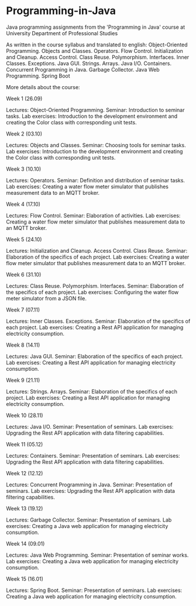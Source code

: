 # Programming-in-Java
Java programming assignments from the 'Programming in Java' course at University Department of Professional Studies 

As written in the course syllabus and translated to english: Object-Oriented Programming. Objects and Classes. Operators. Flow Control. Initialization and Cleanup. Access Control. Class Reuse. Polymorphism. Interfaces. Inner Classes. Exceptions. Java GUI. Strings. Arrays. Java I/O. Containers. Concurrent Programming in Java. Garbage Collector. Java Web Programming. Spring Boot

More details about the course:

Week 1 (26.09)

Lectures: Object-Oriented Programming.
Seminar: Introduction to seminar tasks.
Lab exercises: Introduction to the development environment and creating the Color class with corresponding unit tests.

Week 2 (03.10)

Lectures: Objects and Classes.
Seminar: Choosing tools for seminar tasks.
Lab exercises: Introduction to the development environment and creating the Color class with corresponding unit tests.

Week 3 (10.10)

Lectures: Operators.
Seminar: Definition and distribution of seminar tasks.
Lab exercises: Creating a water flow meter simulator that publishes measurement data to an MQTT broker.

Week 4 (17.10)

Lectures: Flow Control.
Seminar: Elaboration of activities.
Lab exercises: Creating a water flow meter simulator that publishes measurement data to an MQTT broker.

Week 5 (24.10)

Lectures: Initialization and Cleanup. Access Control. Class Reuse.
Seminar: Elaboration of the specifics of each project.
Lab exercises: Creating a water flow meter simulator that publishes measurement data to an MQTT broker.

Week 6 (31.10)

Lectures: Class Reuse. Polymorphism. Interfaces.
Seminar: Elaboration of the specifics of each project.
Lab exercises: Configuring the water flow meter simulator from a JSON file.

Week 7 (07.11)

Lectures: Inner Classes. Exceptions.
Seminar: Elaboration of the specifics of each project.
Lab exercises: Creating a Rest API application for managing electricity consumption.

Week 8 (14.11)

Lectures: Java GUI.
Seminar: Elaboration of the specifics of each project.
Lab exercises: Creating a Rest API application for managing electricity consumption.

Week 9 (21.11)

Lectures: Strings. Arrays.
Seminar: Elaboration of the specifics of each project.
Lab exercises: Creating a Rest API application for managing electricity consumption.

Week 10 (28.11)

Lectures: Java I/O.
Seminar: Presentation of seminars.
Lab exercises: Upgrading the Rest API application with data filtering capabilities.

Week 11 (05.12)

Lectures: Containers.
Seminar: Presentation of seminars.
Lab exercises: Upgrading the Rest API application with data filtering capabilities.

Week 12 (12.12)

Lectures: Concurrent Programming in Java.
Seminar: Presentation of seminars.
Lab exercises: Upgrading the Rest API application with data filtering capabilities.

Week 13 (19.12)

Lectures: Garbage Collector.
Seminar: Presentation of seminars.
Lab exercises: Creating a Java web application for managing electricity consumption.

Week 14 (09.01)

Lectures: Java Web Programming.
Seminar: Presentation of seminar works.
Lab exercises: Creating a Java web application for managing electricity consumption.

Week 15 (16.01)

Lectures: Spring Boot.
Seminar: Presentation of seminars.
Lab exercises: Creating a Java web application for managing electricity consumption.
